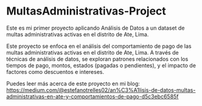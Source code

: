 # MultasAdministrativas-Project
Este es mi primer proyecto aplicando Análisis de Datos a un dataset de multas administrativas activas en el distrito de Ate, Lima.

Este proyecto se enfoca en el análisis del comportamiento de pago de las multas administrativas activas en el distrito de Ate, Lima. A través de técnicas de análisis de datos, se exploran patrones relacionados con los tiempos de pago, montos, estados (pagadas o pendientes), y el impacto de factores como descuentos e intereses.

Puedes leer más acerca de este proyecto en mi blog: https://medium.com/@estefanotrelles02/an%C3%A1lisis-de-datos-multas-administrativas-en-ate-y-comportamientos-de-pago-d5c3ebc6585f

